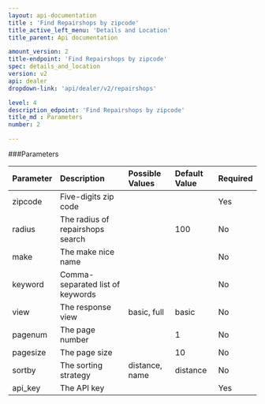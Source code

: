 ```yaml
---
layout: api-documentation
title : 'Find Repairshops by zipcode'
title_active_left_menu: 'Details and Location'
title_parent: Api documentation

amount_version: 2
title-endpoint: 'Find Repairshops by zipcode'
spec: details_and_location
version: v2
api: dealer
dropdown-link: 'api/dealer/v2/repairshops'

level: 4
description_edpoint: 'Find Repairshops by zipcode'
title_md : Parameters
number: 2

---
```



###Parameters

| Parameter     | Description                            | Possible Values             | Default Value | Required |
|:--------------|:---------------------------------------|:----------------------------|:--------------|:---------|
| zipcode       | Five-digits zip code                   |                             |               | Yes      |
| radius        | The radius of repairshops search       |                             | 100           | No       |
| make          | The make nice name                     |                             |               | No       |
| keyword       | Comma-separated list of keywords       |                             |               | No       |
| view          | The response view                      | basic, full                 | basic         | No       |
| pagenum       | The page number                        |                             | 1             | No       |
| pagesize      | The page size                          |                             | 10            | No       |
| sortby        | The sorting strategy                   | distance, name              | distance      | No       |
| api_key       | The API key                            |                             |               | Yes      |
